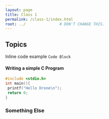 ```yaml
---
layout: page
title: Class 1
permalink: /class-1/index.html
root: ../               # DON'T CHANGE THIS.
---
```


## Topics 

Inline code example `Code Block`

#### Writing a simple C Program

```c
#include <stdio.h>
int main(){
 printf("Hello Drone\n");
 return 0;
}
```

### Something Else

